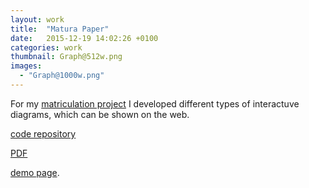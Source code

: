 ```yaml
---
layout: work
title:  "Matura Paper"
date:   2015-12-19 14:02:26 +0100
categories: work
thumbnail: Graph@512w.png
images:
  - "Graph@1000w.png"
---
```

For my [matriculation project](https://github.com/mmathys/Matura-Paper) I
developed different types of interactuve diagrams, which can be shown on the
web.

[code repository](https://github.com/mmathys/Matura-Paper)

[PDF](https://mmathys.github.io/maturapaper.pdf)

[demo page](https://maturademo.github.io/).
